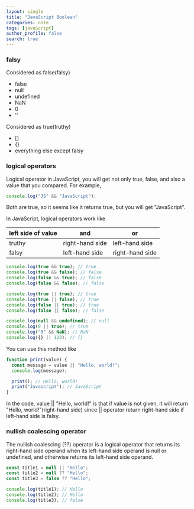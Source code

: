 ```yaml
---
layout: single
title: "JavaScript Boolean"
categories: note
tags: [javaScript]
author_profile: false
search: true
---
```


### falsy

Considered as false(falsy)

- false
- null
- undefined
- NaN
- 0
- ''

Considered as true(truthy)

- []
- {}
- everything else except falsy

### logical operators

Logical operator in JavaScript, you will get not only true, false, and also a value that you compared. For example,

```javascript
console.log("JS" && "JavaScript");
```

Both are true, so it seems like it returns true, but you will get "JavaScript".

In JavaScript, logical operators work like

| left side of value | and             | or              |
| ------------------ | --------------- | --------------- |
| truthy             | right-hand side | left-hand side  |
| falsy              | left-hand side  | right-hand side |

```javascript
console.log(true && true); // true
console.log(true && false); // false
console.log(false && true); // false
console.log(false && false); // false
```

```javascript
console.log(true || true); // true
console.log(true || false); // true
console.log(false || true); // true
console.log(false || false); // false
```

```javascript
console.log(null && undefined); // null
console.log(0 || true); // true
console.log("0" && NaN); // NaN
console.log({} || 123); // {}
```

You can use this method like

```javascript
function print(value) {
  const message = value || "Hello, world!";
  console.log(message);

  print(); // Hello, world!
  print("Javascript"); // JavaScript
}
```

In the code, value || "Hello, world!" is that if value is not given, it will return "Hello, world!"(right-hand side) since || operator return right-hand side if left-hand side is falsy.

### nullish coalescing operator

The nullish coalescing (??) operator is a logical operator that returns its right-hand side operand when its left-hand side operand is null or undefined, and otherwise returns its left-hand side operand.

```javascript
const title1 = null || "Hello";
const title2 = null ?? "Hello";
const title3 = false ?? "Hello";

console.log(title1); // Hello
console.log(title2); // Hello
console.log(title3); // false
```
